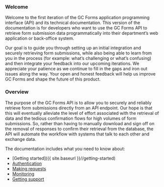 ### Welcome

Welcome to the first iteration of the GC Forms application programming interface (API) and its technical documentation. This version of the documentation is for developers who want to use the GC Forms API to retrieve form submission data programmatically into their department’s web application or back-office system.

Our goal is to guide you through setting up an initial integration and securely retrieving form submissions, while also being able to learn from you in the process (for example: what’s challenging or what’s confusing) and then integrate your feedback into our upcoming iterations. We appreciate your patience as we continue to fill in the gaps and iron out issues along the way. Your open and honest feedback will help us improve GC Forms and shape the future of this product.

### Overview

The purpose of the GC Forms API is to allow you to securely and reliably retrieve form submissions directly from an API endpoint. Our hope is that this will eventually alleviate the level of effort associated with the retrieval of data and the tedious confirmation flows for high volumes of form submissions. So, rather than having to manually download and sign off on the removal of responses to confirm their retrieval from the database, the API will automate the workflow with systems that talk to each other and exchange data. 

The documentation includes what you need to know about:
  - [Getting started]({{ site.baseurl }}//getting-started)
  - [Authentication](forms-api/authentication)
  - [Making requests](/making-requests)
  - [Monitoring](/monitoring)
  - [Getting support](getting-support)

